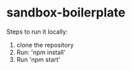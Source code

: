 # sandbox-boilerplate

Steps to run it locally:
1) clone the repository
2) Run: 'npm install'
3) Run 'npm start'
